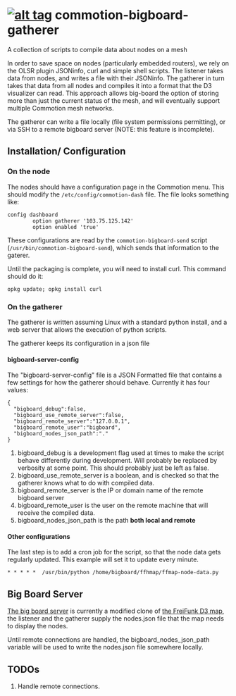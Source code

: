 [![alt tag](http://img.shields.io/badge/maintainer-natmey-yellow.svg)](https://github.com/natmey)
commotion-bigboard-gatherer
===========================

A collection of scripts to compile data about nodes on a mesh

In order to save space on nodes (particularly embedded routers), we rely on the OLSR plugin JSONinfo, curl and simple shell scripts. The listener takes data from nodes, and writes a file with their JSONinfo. The gatherer in turn takes that data from all nodes and compiles it into a format that the D3 visualizer can read. This approach allows big-board the option of storing more than just the current status of the mesh, and will eventually support multiple Commotion mesh networks.

The gatherer can write a file locally (file system permissions permitting), or via SSH to a remote bigboard server (NOTE: this feature is incomplete).

Installation/ Configuration
------------

### On the node
The nodes should have a configuration page in the Commotion menu. This should modify the `/etc/config/commotion-dash` file. The file looks something like:

    config dashboard
            option gatherer '103.75.125.142'
            option enabled 'true'
                
                
These configurations are read by the `commotion-bigboard-send` script (`/usr/bin/commotion-bigboard-send`), which sends that information to the gaterer.

Until the packaging is complete, you will need to install curl. This command should do it:

    opkg update; opkg install curl
    
### On the gatherer
The gatherer is written assuming Linux with a standard python install, and a web server that allows the execution of python scripts.

The gatherer keeps its configuration in a json file

#### bigboard-server-config
The "bigboard-server-config" file is a JSON Formatted file that contains a few settings for how the gatherer should behave. Currently it has four values:

    {
      "bigboard_debug":false,
      "bigboard_use_remote_server":false,
      "bigboard_remote_server":"127.0.0.1",
      "bigboard_remote_user":"bigboard",
      "bigboard_nodes_json_path":"."
    }
   
1. bigboard_debug is a development flag used at times to make the script behave differently during development. Will probably be replaced by verbosity at some point. This should probably just be left as false.
1. bigboard_use_remote_server is a boolean, and is checked so that the gatherer knows what to do with compiled data.
1. bigboard_remote_server is the IP or domain name of the remote bigboard server
1. bigboard_remote_user is the user on the remote machine that will receive the compiled data.
1. bigboard_nodes_json_path is the path __both local and remote__ 

#### Other configurations
The last step is to add a cron job for the script, so that the node data gets regularly updated. This example will set it to update every minute.

    * * * * *  /usr/bin/python /home/bigboard/ffhmap/ffmap-node-data.py
    

Big Board Server
----------------

[The big board server](https://github.com/opentechinstitute/ffmap-d3) is currently a modified clone of [the FreiFunk D3 map](https://github.com/tcatm/ffmap-d3), the listener and the gatherer supply the nodes.json file that the map needs to display the nodes.

Until remote connections are handled, the bigboard_nodes_json_path variable will be used to write the nodes.json file somewhere locally.

TODOs
-----
1. Handle remote connections.
